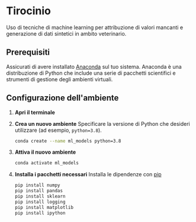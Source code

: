 # Tirocinio

Uso di tecniche di machine learning per attribuzione di valori mancanti e generazione di dati sintetici in ambito veterinario.

## Prerequisiti
Assicurati di avere installato [Anaconda](https://www.anaconda.com/products/individual) sul tuo sistema. Anaconda è una distribuzione di Python che include una serie di pacchetti scientifici e strumenti di gestione degli ambienti virtuali.

## Configurazione dell'ambiente

1. **Apri il terminale**

2. **Crea un nuovo ambiente**
   Specificare la versione di Python che desideri utilizzare (ad esempio, `python=3.8`).

    ```bash
    conda create --name ml_models python=3.8
    ```

3. **Attiva il nuovo ambiente**

    ```bash
    conda activate ml_models
    ```

4. **Installa i pacchetti necessari**
   Installa le dipendenze con [pip](https://pypi.org/project/pip/)

    ```bash
    pip install numpy
    pip install pandas
    pip install sklearn
    pip install logging
    pip install matplotlib
    pip install ipython
    ```
